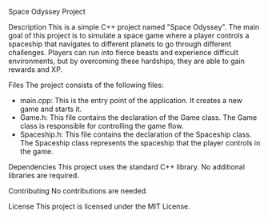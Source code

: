 Space Odyssey Project

Description
This is a simple C++ project named "Space Odyssey". The main goal of this project is to simulate a space game where a player controls a spaceship that navigates to different planets to go through different challenges. Players can run into fierce beasts and experience difficult environments, but by overcoming these hardships, they are able to gain rewards and XP.

Files
The project consists of the following files:

- main.cpp: This is the entry point of the application. It creates a new game and starts it.
- Game.h: This file contains the declaration of the Game class. The Game class is responsible for controlling the game flow.
- Spaceship.h: This file contains the declaration of the Spaceship class. The Spaceship class represents the spaceship that the player controls in the game.

Dependencies
This project uses the standard C++ library. No additional libraries are required.

Contributing
No contributions are needed.

License
This project is licensed under the MIT License.
